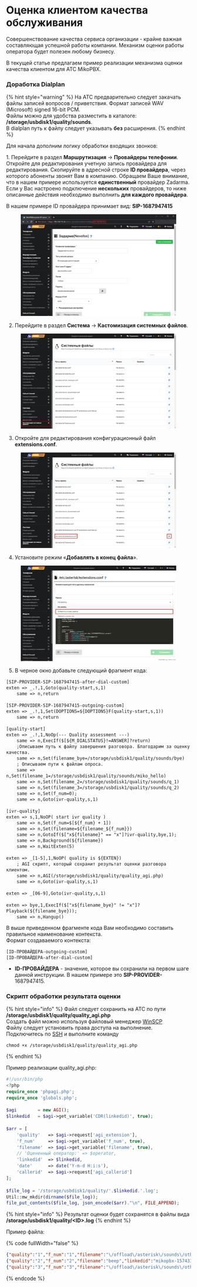 # Оценка клиентом качества обслуживания

Совершенствование качества сервиса организации - крайне важная составляющая успешной работы компании. Механизм оценки работы оператора будет полезен любому бизнесу.

В текущей статье предлагаем пример реализации механизма оценки качества клиентом для АТС MikoPBX.

### Доработка Dialplan <a href="#dorabotka_dialplan" id="dorabotka_dialplan"></a>

{% hint style="warning" %}
На АТС предварительно следует закачать файлы записей вопросов / приветствия. Формат записей WAV (Microsoft) signed 16-bit PCM.\
Файлы можно для удобства разместить в каталоге: **/storage/usbdisk1/quality/sounds**.\
В dialplan путь к файлу следует указывать **без** расширения.
{% endhint %}

Для начала дополним логику обработки входящих звонков:

1\. Перейдите в раздел **Маршрутизация** → **Провайдеры телефонии**. Откройте для редактирования учетную запись провайдера для редактирования. Скопируйте в адресной строке **ID провайдера**, через которого абоненты звонят Вам в компанию. Обращаем Ваше внимание, что в нашем примере используется **единственный** провайдер Zadarma. Если у Вас настроено подключение **нескольких** провайдеров, то ниже описанные действия необходимо выполнить **для каждого провайдера**.

В нашем примере ID провайдера принимает вид: **SIP-1687947415**

<figure><img src="../../.gitbook/assets/1 (28).png" alt=""><figcaption></figcaption></figure>

2. Перейдите в раздел **Система** → **Кастомизация системных файлов**.

<figure><img src="../../.gitbook/assets/2 (29).png" alt=""><figcaption></figcaption></figure>

3. Откройте для редактирования конфигурационный файл **extensions.conf**. &#x20;

<figure><img src="../../.gitbook/assets/3 (15).png" alt=""><figcaption></figcaption></figure>

4. Установите режим «**Добавлять в конец файла**».

<figure><img src="../../.gitbook/assets/4 (37).png" alt=""><figcaption></figcaption></figure>

5. В черное окно добавьте следующий фрагмент кода:

```
[SIP-PROVIDER-SIP-1687947415-after-dial-custom]
exten => _.!,1,Goto(quality-start,s,1)
	same => n,return

[SIP-PROVIDER-SIP-1687947415-outgoing-custom]
exten => _.!,1,Set(DOPTIONS=${DOPTIONS}F(quality-start,s,1))
	same => n,return

[quality-start]
exten => _.!,1,NoOp(--- Quality assessment ---)
	same => n,ExecIf($[${M_DIALSTATUS}!=ANSWER]?return)
	;Описываем путь к файлу завершения разговора. Благодарим за оценку качества. 
	same => n,Set(filename_bye=/storage/usbdisk1/quality/sounds/bye)
	; Описываем пути к файлам опроса. 
	same => n,Set(filename_1=/storage/usbdisk1/quality/sounds/miko_hello)
	same => n,Set(filename_2=/storage/usbdisk1/quality/sounds/q_1)
	same => n,Set(filename_3=/storage/usbdisk1/quality/sounds/q_2)
	same => n,Set(f_num=0);
	same => n,Goto(ivr-quality,s,1)

[ivr-quality]
exten => s,1,NoOP( start ivr quality )
	same => n,Set(f_num=$[${f_num} + 1])
 	same => n,Set(filename=${filename_${f_num}})
	same => n,GotoIf($["x${filename}" == "x"]?ivr-quality,bye,1);
	same => n,Background(${filename})
	same => n,WaitExten(5)

exten => _[1-5],1,NoOP( quality is ${EXTEN})
	; AGI скрипт, который сохранит результат оценки разговора клиентом.
	same => n,AGI(/storage/usbdisk1/quality/quality_agi.php)
	same => n,Goto(ivr-quality,s,1)

exten => _[06-9],Goto(ivr-quality,s,1)

exten => bye,1,ExecIf($["x${filename_bye}" != "x"]?Playback(${filename_bye}));
	same => n,Hangup()
```

В выше приведенном фрагменте кода Вам необходимо составить правильное наименование контекста.\
Формат создаваемого контекста:

```
[ID-ПРОВАЙДЕРА-outgoing-custom]
[ID-ПРОВАЙДЕРА-after-dial-custom]
```

* **ID-ПРОВАЙДЕРА** - значение, которое вы сохранили на первом шаге данной инструкции. В нашем примере это **SIP-PROVIDER-**&#x31;687947415.

### Скрипт обработки результата оценки <a href="#skript_obrabotki_rezultata_ocenki" id="skript_obrabotki_rezultata_ocenki"></a>

{% hint style="info" %}
Файл следует сохранить на АТС по пути **/storage/usbdisk1/quality/quality\_agi.php**\
Создать файл можно используя файловый менеджер [WinSCP](../troubleshooting/connecting-to-a-pbx-using-winscp.md)\
Файлу следует установить права доступа на выполнение. Подключитесь по [SSH](../troubleshooting/connecting-to-a-pbx-using-an-ssh-client.md) и выполните команду

```
chmod +x /storage/usbdisk1/quality/quality_agi.php
```
{% endhint %}

Пример реализации quality\_agi.php:

```php
#!/usr/bin/php
<?php
require_once 'phpagi.php';
require_once 'globals.php';

$agi 		= new AGI();
$linkedid   = $agi->get_variable('CDR(linkedid)', true);

$arr = [
    'quality'   => $agi->request['agi_extension'],
    'f_num'     => $agi->get_variable('f_num', true),
    'filename'  => $agi->get_variable('filename', true),
    // 'Оцененный оператор:' => $operator,
    'linkedid'  => $linkedid,
    'date'      => date('Y-m-d H:i:s'),
    'callerid'  => $agi->request['agi_callerid']
];

$file_log = '/storage/usbdisk1/quality/'.$linkedid.'.log';
Util::mw_mkdir(dirname($file_log));
file_put_contents($file_log, json_encode($arr)."\n", FILE_APPEND);
```

{% hint style="info" %}
Результат оценки будет сохранятся в файлы вида **/storage/usbdisk1/quality/\<ID>.log**
{% endhint %}

Пример файла:

{% code fullWidth="false" %}
```json
{"quality":"1","f_num":"1","filename":"\/offload\/asterisk\/sounds\/other\/miko_hello","linkedid":"mikopbx-1574331248.66","date":"2019-11-21 13:14:13","callerid":"79265775289"}
{"quality":"2","f_num":"2","filename":"beep","linkedid":"mikopbx-1574331248.66","date":"2019-11-21 13:14:15","callerid":"79265775289"}
{"quality":"3","f_num":"3","filename":"\/offload\/asterisk\/sounds\/other\/out_work_times","linkedid":"mikopbx-1574331248.66","date":"2019-11-21 13:14:16","callerid":"79265775289"}
```
{% endcode %}
